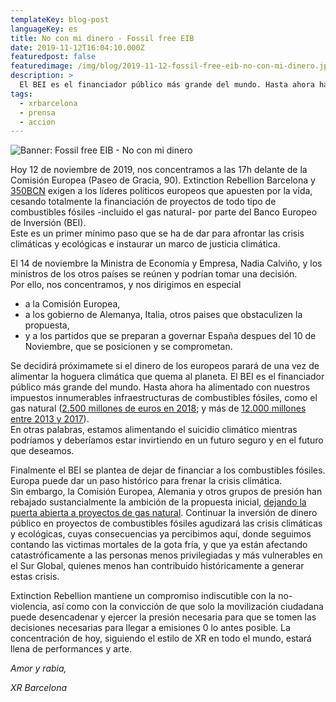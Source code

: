```yaml
---
templateKey: blog-post
languageKey: es
title: No con mi dinero - Fossil free EIB
date: 2019-11-12T16:04:10.000Z
featuredpost: false
featuredimage: /img/blog/2019-11-12-fossil-free-eib-no-con-mi-dinero.jpg
description: >
  El BEI es el financiador público más grande del mundo. Hasta ahora ha alimentado con nuestros impuestos infraestructuras de combustibles fósiles. Hoy nos concentramos a las 17h delante de la Comisión Europea pidiendo de cesar totalmente la financiación de proyectos de todo tipo de combustibles fósiles incluido el gas natural.
tags:
  - xrbarcelona
  - prensa
  - accion
---
```


![Banner: Fossil free EIB - No con mi dinero](/img/blog/2019-11-12-fossil-free-eib-no-con-mi-dinero.jpg) 

Hoy 12 de noviembre de 2019, nos concentramos a las 17h delante de la Comisión Europea (Paseo de Gracia, 90). Extinction Rebellion Barcelona y [350BCN](https://world.350.org/350bcn/) exigen a los líderes políticos europeos que apuesten por la vida, cesando totalmente la financiación de proyectos de todo tipo de combustibles fósiles -incluido el gas natural- por parte del Banco Europeo de Inversión (BEI).  
Este es un primer mínimo paso que se ha de dar para afrontar las crisis climáticas y ecológicas e instaurar un marco de justicia climática. 

El 14 de noviembre la Ministra de Economía y Empresa, Nadia Calviño, y los ministros de los otros países se reúnen y podrían tomar una decisión.  
Por ello, nos concentramos, y nos dirigimos en especial
- a la Comisión Europea,
- a los gobierno de Alemanya, Italia, otros paises que obstaculizen la
propuesta,
- y a los partidos que se preparan a governar España despues del 10 de
Noviembre, que se posicionen y se comprometan.

Se decidirá próximamete si el dinero de los europeos parará de una vez de alimentar la hoguera climática que quema al planeta. El BEI es el financiador público más grande del mundo. Hasta ahora ha alimentado con nuestros impuestos innumerables infraestructuras de combustibles fósiles, como el gas natural ([2.500 millones de euros en 2018](https://www.climatica.lamarea.com/el-banco-europeo-de-inversiones-planea-no-financiar-mas-proyectos-de-combustibles-fosiles-en-2020/); y más de [12.000 millones entre 2013 y 2017](http://fossilfree-eib.eu/about/the-eu-bank-we-want/phasing-out-fossil-fuels/)).  
En otras palabras, estamos alimentando el suicidio climático mientras podríamos y deberíamos estar invirtiendo en un futuro seguro y en el futuro que deseamos.

Finalmente el BEI se plantea de dejar de financiar a los combustibles fósiles. Europa puede dar un paso histórico para frenar la crisis climática.  
Sin embargo, la Comisión Europea, Alemania y otros grupos de presión han rebajado sustancialmente la ambición de la propuesta inicial, [dejando la puerta abierta a proyectos de gas natural](https://uk.reuters.com/article/us-europe-eib-fossilfuels/european-investment-bank-postpones-decision-on-fossil-fuel-lending-idUKKBN1WU1PI). 
Continuar la inversión de dinero público en proyectos de combustibles fósiles agudizará las crisis climáticas y ecológicas, cuyas consecuencias ya percibimos aquí, donde seguimos contando las victimas mortales de la gota fría, y que ya están afectando catastróficamente a las personas menos privilegiadas y más vulnerables en el Sur Global, quienes menos han contribuido históricamente a generar estas crisis.

Extinction Rebellion mantiene un compromiso indiscutible con la no-violencia, así como con la convicción de que solo la movilización ciudadana puede desencadenar y ejercer la presión necesaria para que se tomen las decisiones necesarias para llegar a emisiones 0 lo antes posible. La concentración de hoy, siguiendo el estilo de XR en todo el mundo, estará llena de performances y arte.

*Amor y rabia,* 

*XR Barcelona*